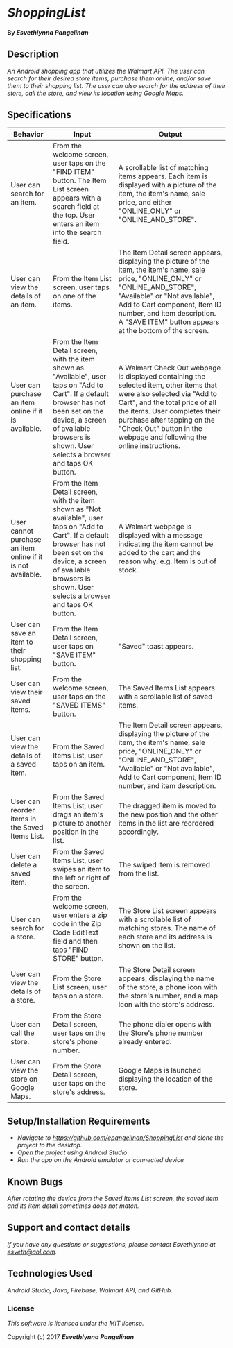 # _ShoppingList_

#### By _**Esvethlynna Pangelinan**_

## Description

_An Android shopping app that utilizes the Walmart API.  The user can search for their desired store items, purchase them online, and/or save them to their shopping list.  The user can also search for the address of their store, call the store, and view its location using Google Maps._

## Specifications

|Behavior |Input|Output|
|---|---|---|
|User can search for an item.|From the welcome screen, user taps on the "FIND ITEM" button.  The Item List screen appears with a search field at the top.  User enters an item into the search field.|A scrollable list of matching items appears.  Each item is displayed with a picture of the item, the item's name, sale price, and either "ONLINE_ONLY" or "ONLINE_AND_STORE".|
|User can view the details of an item.|From the Item List screen, user taps on one of the items.|The Item Detail screen appears, displaying the picture of the item, the item's name, sale price, "ONLINE_ONLY" or "ONLINE_AND_STORE", "Available" or "Not available", Add to Cart component, Item ID number, and item description.  A "SAVE ITEM" button appears at the bottom of the screen.|
|User can purchase an item online if it is available.|From the Item Detail screen, with the item shown as "Available", user taps on "Add to Cart".  If a default browser has not been set on the device, a screen of available browsers is shown.  User selects a browser and taps OK button.|A Walmart Check Out webpage is displayed containing the selected item, other items that were also selected via "Add to Cart", and the total price of all the items.  User completes their purchase after tapping on the "Check Out" button in the webpage and following the online instructions.|
|User cannot purchase an item online if it is not available.|From the Item Detail screen, with the item shown as "Not available", user taps on "Add to Cart".  If a default browser has not been set on the device, a screen of available browsers is shown.  User selects a browser and taps OK button.|A Walmart webpage is displayed with a message indicating the item cannot be added to the cart and the reason why, e.g. Item is out of stock.|
|User can save an item to their shopping list.|From the Item Detail screen, user taps on "SAVE ITEM" button.|"Saved" toast appears.|
|User can view their saved items.|From the welcome screen, user taps on the "SAVED ITEMS" button.|The Saved Items List appears with a scrollable list of saved items.|
|User can view the details of a saved item.|From the Saved Items List, user taps on an item.|The Item Detail screen appears, displaying the picture of the item, the item's name, sale price, "ONLINE_ONLY" or "ONLINE_AND_STORE", "Available" or "Not available", Add to Cart component, Item ID number, and item description.|
|User can reorder items in the Saved Items List.|From the Saved Items List, user drags an item's picture to another position in the list.|The dragged item is moved to the new position and the other items in the list are reordered accordingly.|
|User can delete a saved item.|From the Saved Items List, user swipes an item to the left or right of the screen.|The swiped item is removed from the list.|
|User can search for a store.|From the welcome screen, user enters a zip code in the Zip Code EditText field and then taps "FIND STORE" button.|The Store List screen appears with a scrollable list of matching stores.  The name of each store and its address is shown on the list.|
|User can view the details of a store.|From the Store List screen, user taps on a store.|The Store Detail screen appears, displaying the name of the store, a phone icon with the store's number, and a map icon with the store's address.|
|User can call the store.|From the Store Detail screen, user taps on the store's phone number.|The phone dialer opens with the Store's phone number already entered.|
|User can view the store on Google Maps.|From the Store Detail screen, user taps on the store's address.|Google Maps is launched displaying the location of the store.|

## Setup/Installation Requirements

* _Navigate to https://github.com/epangelinan/ShoppingList and clone the project to the desktop._
* _Open the project using Android Studio_
* _Run the app on the Android emulator or connected device_


## Known Bugs

_After rotating the device from the Saved Items List screen, the saved item and its item detail sometimes does not match._

## Support and contact details

_If you have any questions or suggestions, please contact Esvethlynna at esveth@aol.com._

## Technologies Used

_Android Studio, Java, Firebase, Walmart API, and GitHub._

### License

*This software is licensed under the MIT license.*

Copyright (c) 2017 **_Esvethlynna Pangelinan_**
